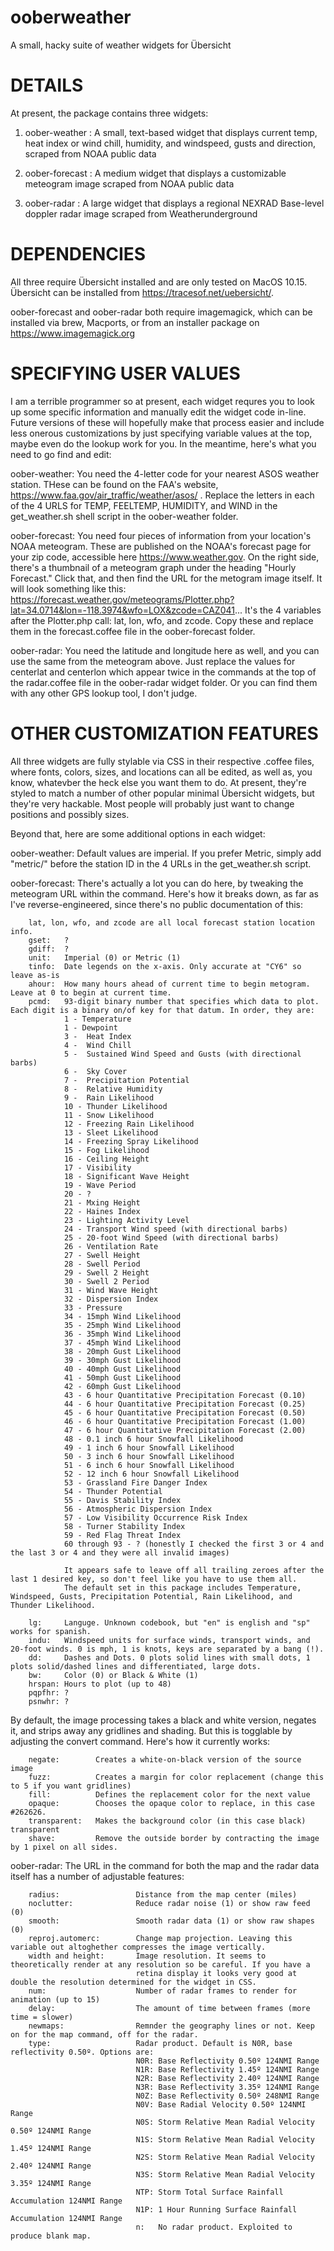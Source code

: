 # ooberweather
A small, hacky suite of weather widgets for Übersicht

# DETAILS
At present, the package contains three widgets:

1. oober-weather : A small, text-based widget that displays current temp, heat index or wind chill, humidity, and windspeed, gusts and direction, scraped from NOAA public data

2. oober-forecast : A medium widget that displays a customizable meteogram image scraped from NOAA public data

3. oober-radar : A large widget that displays a regional NEXRAD Base-level doppler radar image scraped from Weatherunderground

# DEPENDENCIES
All three require Übersicht installed and are only tested on MacOS 10.15. Übersicht can be installed from https://tracesof.net/uebersicht/. 

oober-forecast and oober-radar both require imagemagick, which can be installed via brew, Macports, or from an installer package on https://www.imagemagick.org

# SPECIFYING USER VALUES
I am a terrible programmer so at present, each widget requres you to look up some specific information and manually edit the widget code in-line. Future versions of these will hopefully make that process easier and include less onerous customizations by just specifying variable values at the top, maybe even do the lookup work for you. In the meantime, here's what you need to go find and edit:

oober-weather: You need the 4-letter code for your nearest ASOS weather station. THese can be found on the FAA's website, https://www.faa.gov/air_traffic/weather/asos/ . Replace the letters in each of the 4 URLS for TEMP, FEELTEMP, HUMIDITY, and WIND in the get_weather.sh shell script in the oober-weather folder. 

oober-forecast: You need four pieces of information from your location's NOAA meteogram. These are published on the NOAA's forecast page for your zip code, accessible here https://www.weather.gov. On the right side, there's a thumbnail of a meteogram graph under the heading "Hourly Forecast." Click that, and then find the URL for the metogram image itself. It will look something like this: https://forecast.weather.gov/meteograms/Plotter.php?lat=34.0714&lon=-118.3974&wfo=LOX&zcode=CAZ041... It's the 4 variables after the Plotter.php call: lat, lon, wfo, and zcode. Copy these and replace them in the  forecast.coffee file in the oober-forecast folder. 

oober-radar: You need the latitude and longitude here as well, and you can use the same from the meteogram above. Just replace the values for centerlat and centerlon which appear twice in the commands at the top of the radar.coffee file in the oober-radar widget folder. Or you can find them with any other GPS lookup tool, I don't judge. 

# OTHER CUSTOMIZATION FEATURES

All three widgets are fully stylable via CSS in their respective .coffee files, where fonts, colors, sizes, and locations can all be edited, as well as, you know, whatevber the heck else you want them to do. At present, they're styled to match a number of other popular minimal Übersicht widgets, but they're very hackable. Most people will probably just want to change positions and possibly sizes. 

Beyond that, here are some additional options in each widget: 

oober-weather: Default values are imperial. If you prefer Metric, simply add "metric/" before the station ID in the 4 URLs in the get_weather.sh script.

oober-forecast: There's actually a lot you can do here, by tweaking the meteogram URL within the command. Here's how it breaks down, as far as I've reverse-engineered, since there's no public documentation of this:

        lat, lon, wfo, and zcode are all local forecast station location info. 
        gset:   ?
        gdiff:  ?
        unit:   Imperial (0) or Metric (1)
        tinfo:  Date legends on the x-axis. Only accurate at "CY6" so leave as-is
        ahour:  How many hours ahead of current time to begin metogram. Leave at 0 to begin at current time.
        pcmd:   93-digit binary number that specifies which data to plot. Each digit is a binary on/of key for that datum. In order, they are:
                1 - Temperature
                1 - Dewpoint
                3 -  Heat Index
                4 -  Wind Chill
                5 -  Sustained Wind Speed and Gusts (with directional barbs)
                6 -  Sky Cover
                7 -  Precipitation Potential
                8 -  Relative Humidity
                9 -  Rain Likelihood
                10 - Thunder Likelihood
                11 - Snow Likelihood
                12 - Freezing Rain Likelihood
                13 - Sleet Likelihood
                14 - Freezing Spray Likelihood
                15 - Fog Likelihood
                16 - Ceiling Height
                17 - Visibility
                18 - Significant Wave Height
                19 - Wave Period
                20 - ?
                21 - Mxing Height
                22 - Haines Index
                23 - Lighting Activity Level
                24 - Transport Wind speed (with directional barbs)
                25 - 20-foot Wind Speed (with directional barbs)
                26 - Ventilation Rate
                27 - Swell Height
                28 - Swell Period
                29 - Swell 2 Height
                30 - Swell 2 Period
                31 - Wind Wave Height
                32 - Dispersion Index
                33 - Pressure
                34 - 15mph Wind Likelihood
                35 - 25mph Wind Likelihood
                36 - 35mph Wind Likelihood
                37 - 45mph Wind Likelihood
                38 - 20mph Gust Likelihood
                39 - 30mph Gust Likelihood
                40 - 40mph Gust Likelihood
                41 - 50mph Gust Likelihood
                42 - 60mph Gust Likelihood
                43 - 6 hour Quantitative Precipitation Forecast (0.10)
                44 - 6 hour Quantitative Precipitation Forecast (0.25)
                45 - 6 hour Quantitative Precipitation Forecast (0.50)
                46 - 6 hour Quantitative Precipitation Forecast (1.00)
                47 - 6 hour Quantitative Precipitation Forecast (2.00)
                48 - 0.1 inch 6 hour Snowfall Likelihood
                49 - 1 inch 6 hour Snowfall Likelihood
                50 - 3 inch 6 hour Snowfall Likelihood
                51 - 6 inch 6 hour Snowfall Likelihood
                52 - 12 inch 6 hour Snowfall Likelihood
                53 - Grassland Fire Danger Index
                54 - Thunder Potential
                55 - Davis Stability Index
                56 - Atmospheric Dispersion Index
                57 - Low Visibility Occurrence Risk Index
                58 - Turner Stability Index
                59 - Red Flag Threat Index
                60 through 93 - ? (honestly I checked the first 3 or 4 and the last 3 or 4 and they were all invalid images)

                It appears safe to leave off all trailing zeroes after the last 1 desired key, so don't feel like you have to use them all. 
                The default set in this package includes Temperature, Windspeed, Gusts, Precipitation Potential, Rain Likelihood, and Thunder Likelihood.

        lg:     Languge. Unknown codebook, but "en" is english and "sp" works for spanish. 
        indu:   Windspeed units for surface winds, transport winds, and 20-foot winds. 0 is mph, 1 is knots, keys are separated by a bang (!).
        dd:     Dashes and Dots. 0 plots solid lines with small dots, 1 plots solid/dashed lines and differentiated, large dots.
        bw:     Color (0) or Black & White (1)
        hrspan: Hours to plot (up to 48)
        pqpfhr: ?
        psnwhr: ?

By default, the image processing takes a black and white version, negates it, and strips away any gridlines and shading. But this is togglable by adjusting the convert command. Here's how it currently works:

        negate:        Creates a white-on-black version of the source image
        fuzz:          Creates a margin for color replacement (change this to 5 if you want gridlines)
        fill:          Defines the replacement color for the next value
        opaque:        Chooses the opaque color to replace, in this case #262626. 
        transparent:   Makes the background color (in this case black) transparent
        shave:         Remove the outside border by contracting the image by 1 pixel on all sides. 
        
oober-radar: The URL in the command for both the map and the radar data itself has a number of adjustable features:
        
        radius:                 Distance from the map center (miles)
        noclutter:              Reduce radar noise (1) or show raw feed (0)
        smooth:                 Smooth radar data (1) or show raw shapes (0)
        reproj.automerc:        Change map projection. Leaving this variable out altoghether compresses the image vertically.
        width and height:       Image resolution. It seems to theoretically render at any resolution so be careful. If you have a 
                                retina display it looks very good at double the resolution determined for the widget in CSS. 
        num:                    Number of radar frames to render for animation (up to 15)
        delay:                  The amount of time between frames (more time = slower)
        newmaps:                Remnder the geography lines or not. Keep on for the map command, off for the radar.
        type:                   Radar product. Default is N0R, base reflectivity 0.50º. Options are:
                                N0R: Base Reflectivity 0.50º 124NMI Range
                                N1R: Base Reflectivity 1.45º 124NMI Range
                                N2R: Base Reflectivity 2.40º 124NMI Range
                                N3R: Base Reflectivity 3.35º 124NMI Range
                                N0Z: Base Reflectivity 0.50º 248NMI Range
                                N0V: Base Radial Velocity 0.50º 124NMI Range
                                N0S: Storm Relative Mean Radial Velocity 0.50º 124NMI Range
                                N1S: Storm Relative Mean Radial Velocity 1.45º 124NMI Range
                                N2S: Storm Relative Mean Radial Velocity 2.40º 124NMI Range
                                N3S: Storm Relative Mean Radial Velocity 3.35º 124NMI Range
                                NTP: Storm Total Surface Rainfall Accumulation 124NMI Range
                                N1P: 1 Hour Running Surface Rainfall Accumulation 124NMI Range
                                n:   No radar product. Exploited to produce blank map. 
        

